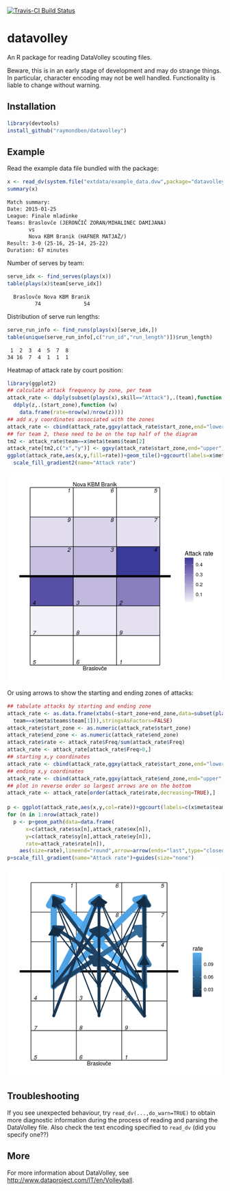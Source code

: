 [![Travis-CI Build Status](https://travis-ci.org/raymondben/datavolley.svg?branch=master)](https://travis-ci.org/raymondben/datavolley)

# datavolley
An R package for reading DataVolley scouting files.

Beware, this is in an early stage of development and may do strange things. In particular, character encoding may not be well handled. Functionality is liable to change without warning.

## Installation

```R
library(devtools)
install_github("raymondben/datavolley")
```

## Example

Read the example data file bundled with the package:
```R
x <- read_dv(system.file("extdata/example_data.dvw",package="datavolley"),insert_technical_timeouts=FALSE)
summary(x)
```

    Match summary:
    Date: 2015-01-25
    League: Finale mladinke
    Teams: Braslovče (JERONČIČ ZORAN/MIHALINEC DAMIJANA)
           vs
           Nova KBM Branik (HAFNER MATJAŽ/)
    Result: 3-0 (25-16, 25-14, 25-22)
    Duration: 67 minutes


Number of serves by team:

```R
serve_idx <- find_serves(plays(x))
table(plays(x)$team[serve_idx])
```

      Braslovče Nova KBM Branik 
             74              54 


Distribution of serve run lengths:

```R
serve_run_info <- find_runs(plays(x)[serve_idx,])
table(unique(serve_run_info[,c("run_id","run_length")])$run_length)
```

     1  2  3  4  5  7  8 
    34 16  7  4  1  1  1 


Heatmap of attack rate by court position:

```R
library(ggplot2)
## calculate attack frequency by zone, per team
attack_rate <- ddply(subset(plays(x),skill=="Attack"),.(team),function (z)
  ddply(z,.(start_zone),function (w)
    data.frame(rate=nrow(w)/nrow(z))))
## add x,y coordinates associated with the zones
attack_rate <- cbind(attack_rate,ggxy(attack_rate$start_zone,end="lower"))
## for team 2, these need to be on the top half of the diagram
tm2 <- attack_rate$team==x$meta$teams$team[2]
attack_rate[tm2,c("x","y")] <- ggxy(attack_rate$start_zone,end="upper")[tm2,]
ggplot(attack_rate,aes(x,y,fill=rate))+geom_tile()+ggcourt(labels=x$meta$teams$team)+
  scale_fill_gradient2(name="Attack rate")
```

![Attack rate heatmap](./vignettes/attack_rate_heatmap.png?raw=true "attack rate heatmap")


Or using arrows to show the starting and ending zones of attacks:

```R
## tabulate attacks by starting and ending zone
attack_rate <- as.data.frame(xtabs(~start_zone+end_zone,data=subset(plays(x),skill=="Attack" &
  team==x$meta$teams$team[1])),stringsAsFactors=FALSE)
attack_rate$start_zone <- as.numeric(attack_rate$start_zone)
attack_rate$end_zone <- as.numeric(attack_rate$end_zone)
attack_rate$rate <- attack_rate$Freq/sum(attack_rate$Freq)
attack_rate <- attack_rate[attack_rate$Freq>0,]
## starting x,y coordinates
attack_rate <- cbind(attack_rate,ggxy(attack_rate$start_zone,end="lower",xynames=c("sx","sy")))
## ending x,y coordinates
attack_rate <- cbind(attack_rate,ggxy(attack_rate$end_zone,end="upper",xynames=c("ex","ey")))
## plot in reverse order so largest arrows are on the bottom
attack_rate <- attack_rate[order(attack_rate$rate,decreasing=TRUE),]

p <- ggplot(attack_rate,aes(x,y,col=rate))+ggcourt(labels=c(x$meta$teams$team[1],""))
for (n in 1:nrow(attack_rate))
  p <- p+geom_path(data=data.frame(
      x=c(attack_rate$sx[n],attack_rate$ex[n]),
      y=c(attack_rate$sy[n],attack_rate$ey[n]),
      rate=attack_rate$rate[n]),
    aes(size=rate),lineend="round",arrow=arrow(ends="last",type="closed"))
p+scale_fill_gradient(name="Attack rate")+guides(size="none")
```

![Attack rate by start and end zone](./vignettes/attack_rate_arrows.png?raw=true "attack rate by start and end zone")


## Troubleshooting

If you see unexpected behaviour, try `read_dv(...,do_warn=TRUE)` to obtain more diagnostic information during the process of reading and parsing the DataVolley file. Also check the text encoding specified to `read_dv` (did you specify one??)


## More

For more information about DataVolley, see http://www.dataproject.com/IT/en/Volleyball.

